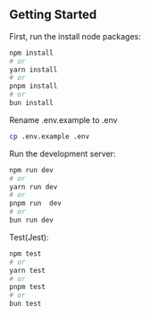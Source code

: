 ## Getting Started

First, run the install node packages:

```bash
npm install
# or
yarn install
# or
pnpm install
# or
bun install
```
Rename .env.example to .env
```bash 
cp .env.example .env 
```
Run the development server:

```bash
npm run dev
# or
yarn run dev
# or
pnpm run  dev
# or
bun run dev
```
Test(Jest):

```bash
npm test
# or
yarn test
# or
pnpm test
# or
bun test
```